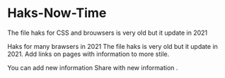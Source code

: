 # Haks-Now-Time
The file haks for CSS and brouwsers  is very old but it update in 2021

Haks for many brawsers in 2021
The file haks is very old but it update in 2021. 
Add links on pages with information to more stile.

You can add new information Share with new information .

